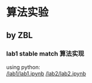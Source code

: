 # 算法实验
## by ZBL
### lab1 stable match 算法实现
using python:<br>
[/lab1/lab1.ipynb](/lab1/lab1.ipynb)
[/lab2/lab2.ipynb](/lab2/lab2.ipynb)